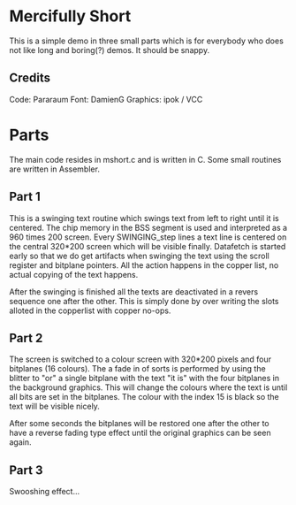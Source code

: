 # Mercifully Short #

This is a simple demo in three small parts which is for everybody who
does not like long and boring(?) demos. It should be snappy.

## Credits ##

Code: Pararaum
Font: DamienG
Graphics: ipok / VCC

# Parts #

The main code resides in mshort.c and is written in C. Some small
routines are written in Assembler.

## Part 1 ##

This is a swinging text routine which swings text from left to right
until it is centered. The chip memory in the BSS segment is used and
interpreted as a 960 times 200 screen. Every SWINGING_step lines a
text line is centered on the central 320*200 screen which will be
visible finally. Datafetch is started early so that we do get
artifacts when swinging the text using the scroll register and
bitplane pointers. All the action happens in the copper list, no
actual copying of the text happens.

After the swinging is finished all the texts are deactivated in a
revers sequence one after the other. This is simply done by over
writing the slots alloted in the copperlist with copper no-ops.

## Part 2 ##

The screen is switched to a colour screen with 320*200 pixels and four
bitplanes (16 colours). The a fade in of sorts is performed by using
the blitter to "or" a single bitplane with the text "it is" with the
four bitplanes in the background graphics. This will change the
colours where the text is until all bits are set in the bitplanes. The
colour with the index 15 is black so the text will be visible nicely.

After some seconds the bitplanes will be restored one after the other
to have a reverse fading type effect until the original graphics can
be seen again.

## Part 3 ##

Swooshing effect...
